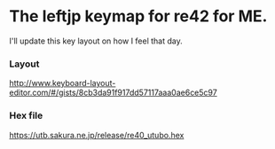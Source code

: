 # The leftjp keymap for re42 for ME.

I'll update this key layout on how I feel that day.

### Layout
http://www.keyboard-layout-editor.com/#/gists/8cb3da91f917dd57117aaa0ae6ce5c97

### Hex file
https://utb.sakura.ne.jp/release/re40_utubo.hex

